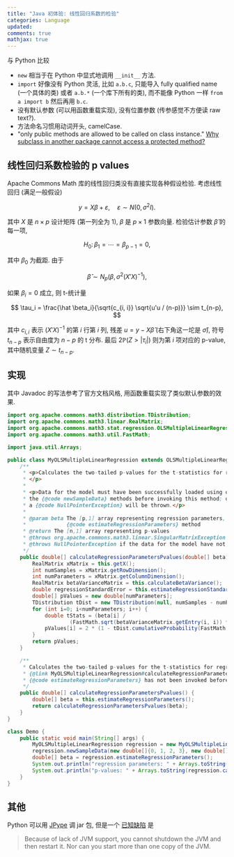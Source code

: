 ```yaml
---
title: "Java 初体验: 线性回归系数的检验"
categories: Language
updated: 
comments: true
mathjax: true
---
```


与 Python 比较

- `new` 相当于在 Python 中显式地调用 `__init__` 方法.
- `import` 好像没有 Python 灵活, 比如 `a.b.c`, 只能导入 fully qualified name (一个具体的类) 或者 `a.b.*` (一个库下所有的类), 而不能像 Python 一样 `from a import b` 然后再用 `b.c`.
- 没有默认参数 (可以用函数重载实现), 没有位置参数 (传参感觉不方便读 raw text?).
- 方法命名习惯用动词开头, camelCase.
- "only public methods are allowed to be called on class instance." [Why subclass in another package cannot access a protected method?](https://stackoverflow.com/questions/19949327/why-subclass-in-another-package-cannot-access-a-protected-method)

<!-- more -->

## 线性回归系数检验的 p values

Apache Commons Math 库的线性回归类没有直接实现各种假设检验. 考虑线性回归 (满足一般假设)

$$
y = X\beta + \varepsilon, \quad \varepsilon \sim N(0, \sigma^2 I).
$$

其中 $X$ 是 $n\times p$ 设计矩阵 (第一列全为 1), $\beta$ 是 $p\times 1$ 参数向量. 检验估计参数 $\hat \beta$ 的每一项,

$$
H_0\colon \beta_1 = \cdots = \beta_{p-1} = 0,
$$

其中 $\beta_0$ 为截距. 由于

$$
\hat \beta \sim N_p(\beta, \sigma^2 (X'X)^{-1}),
$$

如果 $\beta_i = 0$ 成立, 则 t-统计量

$$
\tau_i = \frac{\hat \beta_i}{\sqrt{c_{i, i}} \sqrt{u'u / (n-p)}} \sim t_{n-p},
$$

其中 $c_{i, i}$ 表示 $(X'X)^{-1}$ 的第 $i$ 行第 $i$ 列, 残差 $u = y- X\hat\beta$ (右下角这一坨是 $\hat \sigma$), 符号 $t_{n-p}$ 表示自由度为 $n-p$ 的 t 分布. 最后 $2\mathbb P(Z > \vert\tau_i\vert)$ 则为第 $i$ 项对应的 p-value, 其中随机变量 $Z \sim t_{n-p}$.

## 实现

其中 Javadoc 的写法参考了官方文档风格, 用函数重载实现了类似默认参数的效果.

```java
import org.apache.commons.math3.distribution.TDistribution;
import org.apache.commons.math3.linear.RealMatrix;
import org.apache.commons.math3.stat.regression.OLSMultipleLinearRegression;
import org.apache.commons.math3.util.FastMath;

import java.util.Arrays;

public class MyOLSMultipleLinearRegression extends OLSMultipleLinearRegression {
    /**
     * <p>Calculates the two-tailed p-values for the t-statistics for regression parameters.
     * </p>
     *
     * <p>Data for the model must have been successfully loaded using one of
     * the {@code newSampleData} methods before invoking this method; otherwise
     * a {@code NullPointerException} will be thrown.</p>
     *
     * @param beta The [p,1] array representing regression parameters, typically returned from invoking
     *             {@code estimateRegressionParameters} method
     * @return The [n,1] array representing p-values
     * @throws org.apache.commons.math3.linear.SingularMatrixException if the design matrix is singular
     * @throws NullPointerException if the data for the model have not been loaded
     */
    public double[] calculateRegressionParametersPvalues(double[] beta) {
        RealMatrix xMatrix = this.getX();
        int numSamples = xMatrix.getRowDimension();
        int numParameters = xMatrix.getColumnDimension();
        RealMatrix betaVarianceMatrix = this.calculateBetaVariance();  // (X'X)^{-1}
        double regressionStandardError = this.estimateRegressionStandardError();  // sqrt{r'r/(n-p)}
        double[] pValues = new double[numParameters];
        TDistribution tDist = new TDistribution(null, numSamples - numParameters);
        for (int i=0; i<numParameters; i++) {
            double tStats = (beta[i] /
                    (FastMath.sqrt(betaVarianceMatrix.getEntry(i, i)) * regressionStandardError));
            pValues[i] = 2 * (1 - tDist.cumulativeProbability(FastMath.abs(tStats)));
        }
        return pValues;
    }

    /**
     * Calculates the two-tailed p-values for the t-statistics for regression parameters. Convenient method for
     * {@link MyOLSMultipleLinearRegression#calculateRegressionParametersPvalues(double[])} if
     * {@code estimateRegressionParameters} has not been invoked beforehand.
     */
    public double[] calculateRegressionParametersPvalues() {
        double[] beta = this.estimateRegressionParameters();
        return calculateRegressionParametersPvalues(beta);
    }
}
```

```java
class Demo {
    public static void main(String[] args) {
        MyOLSMultipleLinearRegression regression = new MyOLSMultipleLinearRegression();
        regression.newSampleData(new double[]{0, 1, 2, 3}, new double[][]{{1, 2}, {3, -1}, {6, 5}, {9, 8}});
        double[] beta = regression.estimateRegressionParameters();
        System.out.println("regression parameters: " + Arrays.toString(beta));
        System.out.println("p-values: " + Arrays.toString(regression.calculateRegressionParametersPvalues(beta)));
    }
}
```

## 其他

Python 可以用 [JPype](https://jpype.readthedocs.io/en/latest/) 调 jar 包, 但是一个 [已知缺陷](https://jpype.readthedocs.io/en/latest/install.html#known-bugs-limitations) 是

> Because of lack of JVM support, you cannot shutdown the JVM and then restart it. Nor can you start more than one copy of the JVM.